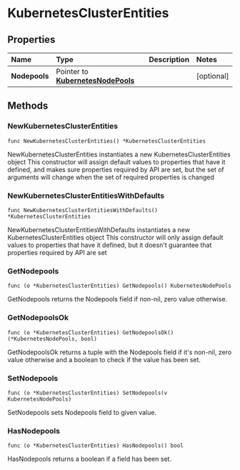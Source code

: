 # KubernetesClusterEntities

## Properties

| Name | Type | Description | Notes |
| :--- | :--- | :--- | :--- |
| **Nodepools** | Pointer to [**KubernetesNodePools**](kubernetesnodepools.md) |  | \[optional\] |

## Methods

### NewKubernetesClusterEntities

`func NewKubernetesClusterEntities() *KubernetesClusterEntities`

NewKubernetesClusterEntities instantiates a new KubernetesClusterEntities object This constructor will assign default values to properties that have it defined, and makes sure properties required by API are set, but the set of arguments will change when the set of required properties is changed

### NewKubernetesClusterEntitiesWithDefaults

`func NewKubernetesClusterEntitiesWithDefaults() *KubernetesClusterEntities`

NewKubernetesClusterEntitiesWithDefaults instantiates a new KubernetesClusterEntities object This constructor will only assign default values to properties that have it defined, but it doesn't guarantee that properties required by API are set

### GetNodepools

`func (o *KubernetesClusterEntities) GetNodepools() KubernetesNodePools`

GetNodepools returns the Nodepools field if non-nil, zero value otherwise.

### GetNodepoolsOk

`func (o *KubernetesClusterEntities) GetNodepoolsOk() (*KubernetesNodePools, bool)`

GetNodepoolsOk returns a tuple with the Nodepools field if it's non-nil, zero value otherwise and a boolean to check if the value has been set.

### SetNodepools

`func (o *KubernetesClusterEntities) SetNodepools(v KubernetesNodePools)`

SetNodepools sets Nodepools field to given value.

### HasNodepools

`func (o *KubernetesClusterEntities) HasNodepools() bool`

HasNodepools returns a boolean if a field has been set.

